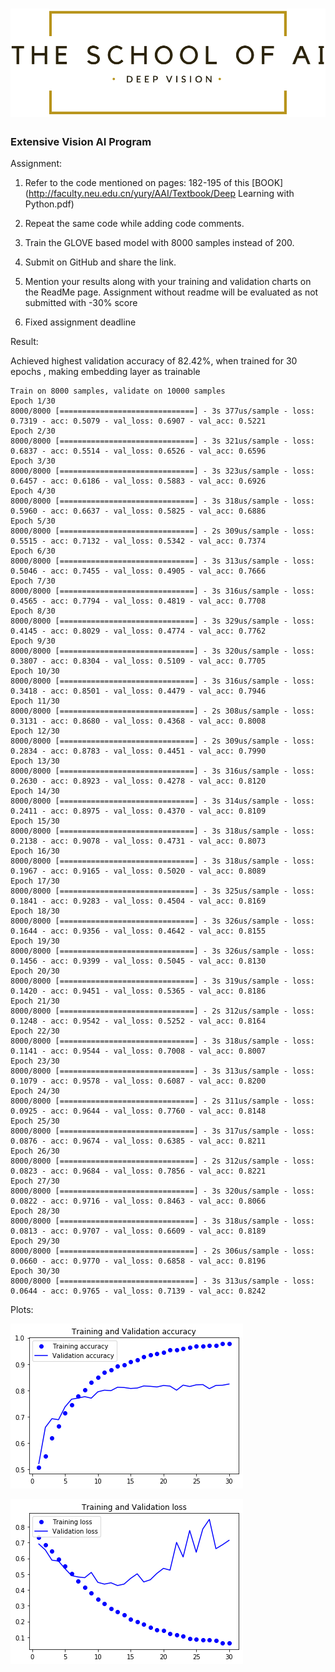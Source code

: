 # ![LOGO](images/LOGO.png)



### 					                    									Extensive Vision AI Program

Assignment:

1. Refer to the code mentioned on pages: 182-195 of this [BOOK](http://faculty.neu.edu.cn/yury/AAI/Textbook/Deep Learning with Python.pdf)

2. Repeat the same code while adding code comments. 

3. Train the GLOVE based model with 8000 samples instead of 200. 

4. Submit on GitHub and share the link. 

5. Mention your results along with your training and validation charts on the ReadMe page. Assignment without readme will be evaluated as not submitted with -30% score

6. Fixed assignment deadline

Result:

Achieved highest validation accuracy of 82.42%, when trained for 30 epochs , making embedding layer as trainable

```
Train on 8000 samples, validate on 10000 samples
Epoch 1/30
8000/8000 [==============================] - 3s 377us/sample - loss: 0.7319 - acc: 0.5079 - val_loss: 0.6907 - val_acc: 0.5221
Epoch 2/30
8000/8000 [==============================] - 3s 321us/sample - loss: 0.6837 - acc: 0.5514 - val_loss: 0.6526 - val_acc: 0.6596
Epoch 3/30
8000/8000 [==============================] - 3s 323us/sample - loss: 0.6457 - acc: 0.6186 - val_loss: 0.5883 - val_acc: 0.6926
Epoch 4/30
8000/8000 [==============================] - 3s 318us/sample - loss: 0.5960 - acc: 0.6637 - val_loss: 0.5825 - val_acc: 0.6886
Epoch 5/30
8000/8000 [==============================] - 2s 309us/sample - loss: 0.5515 - acc: 0.7132 - val_loss: 0.5342 - val_acc: 0.7374
Epoch 6/30
8000/8000 [==============================] - 3s 313us/sample - loss: 0.5046 - acc: 0.7455 - val_loss: 0.4905 - val_acc: 0.7666
Epoch 7/30
8000/8000 [==============================] - 3s 316us/sample - loss: 0.4565 - acc: 0.7794 - val_loss: 0.4819 - val_acc: 0.7708
Epoch 8/30
8000/8000 [==============================] - 3s 329us/sample - loss: 0.4145 - acc: 0.8029 - val_loss: 0.4774 - val_acc: 0.7762
Epoch 9/30
8000/8000 [==============================] - 3s 320us/sample - loss: 0.3807 - acc: 0.8304 - val_loss: 0.5109 - val_acc: 0.7705
Epoch 10/30
8000/8000 [==============================] - 3s 316us/sample - loss: 0.3418 - acc: 0.8501 - val_loss: 0.4479 - val_acc: 0.7946
Epoch 11/30
8000/8000 [==============================] - 2s 308us/sample - loss: 0.3131 - acc: 0.8680 - val_loss: 0.4368 - val_acc: 0.8008
Epoch 12/30
8000/8000 [==============================] - 2s 309us/sample - loss: 0.2834 - acc: 0.8783 - val_loss: 0.4451 - val_acc: 0.7990
Epoch 13/30
8000/8000 [==============================] - 3s 316us/sample - loss: 0.2630 - acc: 0.8923 - val_loss: 0.4278 - val_acc: 0.8120
Epoch 14/30
8000/8000 [==============================] - 3s 314us/sample - loss: 0.2411 - acc: 0.8975 - val_loss: 0.4370 - val_acc: 0.8109
Epoch 15/30
8000/8000 [==============================] - 3s 318us/sample - loss: 0.2138 - acc: 0.9078 - val_loss: 0.4731 - val_acc: 0.8073
Epoch 16/30
8000/8000 [==============================] - 3s 318us/sample - loss: 0.1967 - acc: 0.9165 - val_loss: 0.5020 - val_acc: 0.8089
Epoch 17/30
8000/8000 [==============================] - 3s 325us/sample - loss: 0.1841 - acc: 0.9283 - val_loss: 0.4504 - val_acc: 0.8169
Epoch 18/30
8000/8000 [==============================] - 3s 326us/sample - loss: 0.1644 - acc: 0.9356 - val_loss: 0.4642 - val_acc: 0.8155
Epoch 19/30
8000/8000 [==============================] - 3s 326us/sample - loss: 0.1456 - acc: 0.9399 - val_loss: 0.5045 - val_acc: 0.8130
Epoch 20/30
8000/8000 [==============================] - 3s 319us/sample - loss: 0.1420 - acc: 0.9451 - val_loss: 0.5365 - val_acc: 0.8186
Epoch 21/30
8000/8000 [==============================] - 2s 312us/sample - loss: 0.1248 - acc: 0.9542 - val_loss: 0.5252 - val_acc: 0.8164
Epoch 22/30
8000/8000 [==============================] - 3s 318us/sample - loss: 0.1141 - acc: 0.9544 - val_loss: 0.7008 - val_acc: 0.8007
Epoch 23/30
8000/8000 [==============================] - 3s 313us/sample - loss: 0.1079 - acc: 0.9578 - val_loss: 0.6087 - val_acc: 0.8200
Epoch 24/30
8000/8000 [==============================] - 2s 311us/sample - loss: 0.0925 - acc: 0.9644 - val_loss: 0.7760 - val_acc: 0.8148
Epoch 25/30
8000/8000 [==============================] - 3s 317us/sample - loss: 0.0876 - acc: 0.9674 - val_loss: 0.6385 - val_acc: 0.8211
Epoch 26/30
8000/8000 [==============================] - 2s 312us/sample - loss: 0.0823 - acc: 0.9684 - val_loss: 0.7856 - val_acc: 0.8221
Epoch 27/30
8000/8000 [==============================] - 3s 320us/sample - loss: 0.0822 - acc: 0.9716 - val_loss: 0.8463 - val_acc: 0.8066
Epoch 28/30
8000/8000 [==============================] - 3s 318us/sample - loss: 0.0813 - acc: 0.9707 - val_loss: 0.6609 - val_acc: 0.8189
Epoch 29/30
8000/8000 [==============================] - 2s 306us/sample - loss: 0.0660 - acc: 0.9770 - val_loss: 0.6858 - val_acc: 0.8196
Epoch 30/30
8000/8000 [==============================] - 3s 313us/sample - loss: 0.0644 - acc: 0.9765 - val_loss: 0.7139 - val_acc: 0.8242
```

Plots:

![Plot1](images/Plot1.png)

![Plot2](images/Plot2.png)